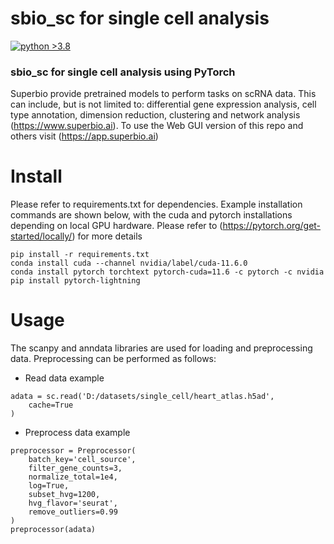 # sbio_sc for single cell analysis

[![python >3.8](https://img.shields.io/badge/python-3.8.16-brightgreen)](https://www.python.org/) 

### sbio_sc for single cell analysis using PyTorch
Superbio provide pretrained models to perform tasks on scRNA data. This can include, but is not limited to: differential gene expression analysis, cell type annotation, dimension reduction, clustering and network analysis (https://www.superbio.ai). To use the Web GUI version of this repo and others visit (https://app.superbio.ai)

# Install
Please refer to requirements.txt for dependencies. Example installation commands are shown below, with the cuda and pytorch installations depending on local GPU hardware. Please refer to (https://pytorch.org/get-started/locally/) for more details
```
pip install -r requirements.txt
conda install cuda --channel nvidia/label/cuda-11.6.0
conda install pytorch torchtext pytorch-cuda=11.6 -c pytorch -c nvidia
pip install pytorch-lightning
```

# Usage

The scanpy and anndata libraries are used for loading and preprocessing data. Preprocessing can be performed as follows:

- Read data example
```
adata = sc.read('D:/datasets/single_cell/heart_atlas.h5ad',
    cache=True
)
```

- Preprocess data example
```
preprocessor = Preprocessor(
    batch_key='cell_source',
    filter_gene_counts=3,
    normalize_total=1e4,
    log=True,
    subset_hvg=1200,
    hvg_flavor='seurat',
    remove_outliers=0.99
)
preprocessor(adata)
```
